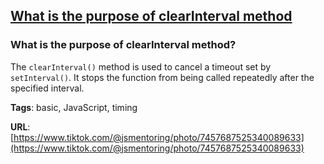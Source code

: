 ## [What is the purpose of clearInterval method](#what-is-the-purpose-of-clearinterval-method)

### What is the purpose of clearInterval method?

The `clearInterval()` method is used to cancel a timeout set by `setInterval()`. It stops the function from being called repeatedly after the specified interval.

**Tags**: basic, JavaScript, timing

**URL**: [https://www.tiktok.com/@jsmentoring/photo/7457687525340089633](https://www.tiktok.com/@jsmentoring/photo/7457687525340089633)
